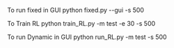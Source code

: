 To run fixed in GUI
python fixed.py --gui -s 500

To Train RL 
python train_RL.py -m test -e 30 -s 500

To run Dynamic in GUI
python run_RL.py -m test -s 500